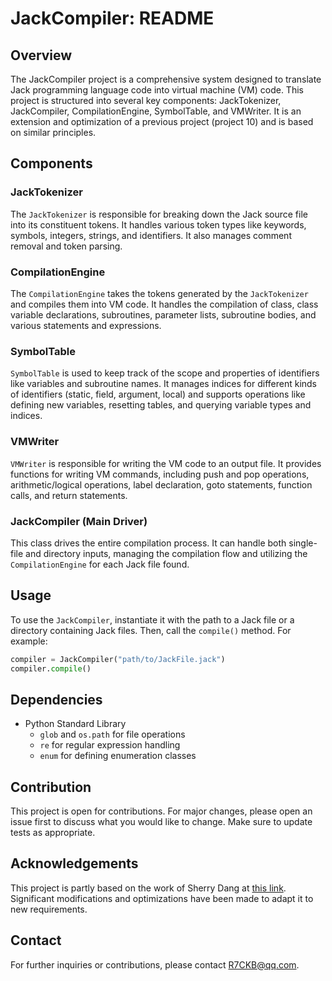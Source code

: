 # JackCompiler: README

## Overview
The JackCompiler project is a comprehensive system designed to translate Jack programming language code into virtual machine (VM) code. This project is structured into several key components: JackTokenizer, JackCompiler, CompilationEngine, SymbolTable, and VMWriter. It is an extension and optimization of a previous project (project 10) and is based on similar principles.

## Components
### JackTokenizer
The `JackTokenizer` is responsible for breaking down the Jack source file into its constituent tokens. It handles various token types like keywords, symbols, integers, strings, and identifiers. It also manages comment removal and token parsing.

### CompilationEngine
The `CompilationEngine` takes the tokens generated by the `JackTokenizer` and compiles them into VM code. It handles the compilation of class, class variable declarations, subroutines, parameter lists, subroutine bodies, and various statements and expressions.

### SymbolTable
`SymbolTable` is used to keep track of the scope and properties of identifiers like variables and subroutine names. It manages indices for different kinds of identifiers (static, field, argument, local) and supports operations like defining new variables, resetting tables, and querying variable types and indices.

### VMWriter
`VMWriter` is responsible for writing the VM code to an output file. It provides functions for writing VM commands, including push and pop operations, arithmetic/logical operations, label declaration, goto statements, function calls, and return statements.

### JackCompiler (Main Driver)
This class drives the entire compilation process. It can handle both single-file and directory inputs, managing the compilation flow and utilizing the `CompilationEngine` for each Jack file found.

## Usage
To use the `JackCompiler`, instantiate it with the path to a Jack file or a directory containing Jack files. Then, call the `compile()` method. For example:

```python
compiler = JackCompiler("path/to/JackFile.jack")
compiler.compile()
```

## Dependencies
- Python Standard Library
  - `glob` and `os.path` for file operations
  - `re` for regular expression handling
  - `enum` for defining enumeration classes

## Contribution
This project is open for contributions. For major changes, please open an issue first to discuss what you would like to change. Make sure to update tests as appropriate.

## Acknowledgements
This project is partly based on the work of Sherry Dang at [this link](https://github.com/sherrydang/Nand2Tetris/blob/master/project11/CompilationEngine.py). Significant modifications and optimizations have been made to adapt it to new requirements.

## Contact
For further inquiries or contributions, please contact R7CKB@qq.com.
